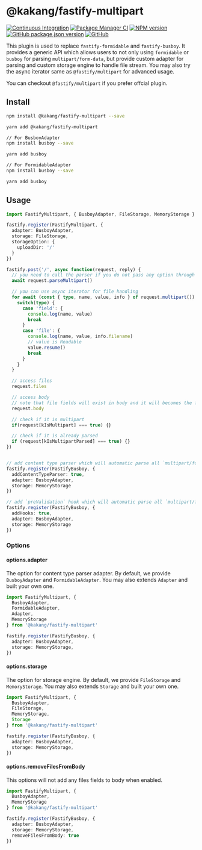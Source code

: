 # @kakang/fastify-multipart

[![Continuous Integration](https://github.com/kaka-repo/fastify-multipart/actions/workflows/ci.yml/badge.svg)](https://github.com/kaka-repo/fastify-multipart/actions/workflows/ci.yml)
[![Package Manager CI](https://github.com/kaka-repo/fastify-multipart/actions/workflows/package-manager-ci.yml/badge.svg)](https://github.com/kaka-repo/fastify-multipart/actions/workflows/package-manager-ci.yml)
[![NPM version](https://img.shields.io/npm/v/@kakang/fastify-multipart.svg?style=flat)](https://www.npmjs.com/package/@kakang/fastify-multipart)
[![GitHub package.json version](https://img.shields.io/github/package-json/v/kaka-repo/fastify-multipart)](https://github.com/kaka-repo/fastify-multipart)
[![GitHub](https://img.shields.io/github/license/kaka-repo/fastify-multipart)](https://github.com/kaka-repo/fastify-multipart)

This plugin is used to replace `fastify-formidable` and `fastify-busboy`.
It provides a generic API which allows users to not only using `formidable`
or `busboy` for parsing `multipart/form-data`, but provide custom adapter
for parsing and custom storage engine to handle file stream. You may
also try the async iterator same as `@fastify/multipart` for advanced usage.

You can checkout `@fastify/multipart` if you prefer offcial plugin.

## Install

```bash
npm install @kakang/fastify-multipart --save

yarn add @kakang/fastify-multipart

// For BusboyAdapter
npm install busboy --save

yarn add busboy

// For FormidableAdapter
npm install busboy --save

yarn add busboy
```

## Usage

```ts
import FastifyMultipart, { BusboyAdapter, FileStorage, MemoryStorage } from '@kakang/fastify-multipart'

fastify.register(FastifyMultipart, {
  adapter: BusboyAdapter,
  storage: FileStorage,
  storageOption: {
    uploadDir: '/'
  }
})

fastify.post('/', async function(request, reply) {
  // you need to call the parser if you do not pass any option through plugin registration
  await request.parseMultipart()

  // you can use async iterator for file handling
  for await (const { type, name, value, info } of request.multipart()) {
    switch(type) {
      case 'field': {
        console.log(name, value)
        break
      }
      case 'file': {
        console.log(name, value, info.filename)
        // value is Readable
        value.resume()
        break
      }
    }
  }

  // access files
  request.files

  // access body
  // note that file fields will exist in body and it will becomes the file path saved on disk
  request.body

  // check if it is multipart
  if(request[kIsMultipart] === true) {}

  // check if it is already parsed
  if (request[kIsMultipartParsed] === true) {}
})


// add content type parser which will automatic parse all `multipart/form-data` found
fastify.register(FastifyBusboy, {
  addContentTypeParser: true,
  adapter: BusboyAdapter,
  storage: MemoryStorage
})

// add `preValidation` hook which will automatic parse all `multipart/form-data` found
fastify.register(FastifyBusboy, {
  addHooks: true,
  adapter: BusboyAdapter,
  storage: MemoryStorage
})

```

### Options

#### options.adapter

The option for content type parser adapter.
By default, we provide `BusboyAdapter` and `FormidableAdapter`.
You may also extends `Adapter` and built your own one.

```ts
import FastifyMultipart, { 
  BusboyAdapter, 
  FormidableAdapter, 
  Adapter, 
  MemoryStorage
} from '@kakang/fastify-multipart'

fastify.register(FastifyBusboy, {
  adapter: BusboyAdapter,
  storage: MemoryStorage,
})
```

#### options.storage

The option for storage engine.
By default, we provide `FileStorage` and `MemoryStorage`.
You may also extends `Storage` and built your own one.

```ts
import FastifyMultipart, { 
  BusboyAdapter, 
  FileStorage, 
  MemoryStorage, 
  Storage
} from '@kakang/fastify-multipart'

fastify.register(FastifyBusboy, {
  adapter: BusboyAdapter,
  storage: MemoryStorage,
})
```

#### options.removeFilesFromBody

This options will not add any files fields to body when enabled.

```ts
import FastifyMultipart, { 
  BusboyAdapter,
  MemoryStorage
} from '@kakang/fastify-multipart'

fastify.register(FastifyBusboy, {
  adapter: BusboyAdapter,
  storage: MemoryStorage,
  removeFilesFromBody: true
})
```

